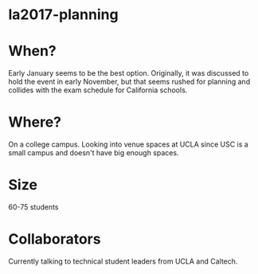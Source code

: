 # la2017-planning

# When?
Early January seems to be the best option. Originally, it was discussed to hold the event in early November, but that seems rushed for planning and collides with the exam schedule for California schools.

# Where?
On a college campus. Looking into venue spaces at UCLA since USC is a small campus and doesn't have big enough spaces.

# Size
60-75 students

# Collaborators
Currently talking to technical student leaders from UCLA and Caltech. 
